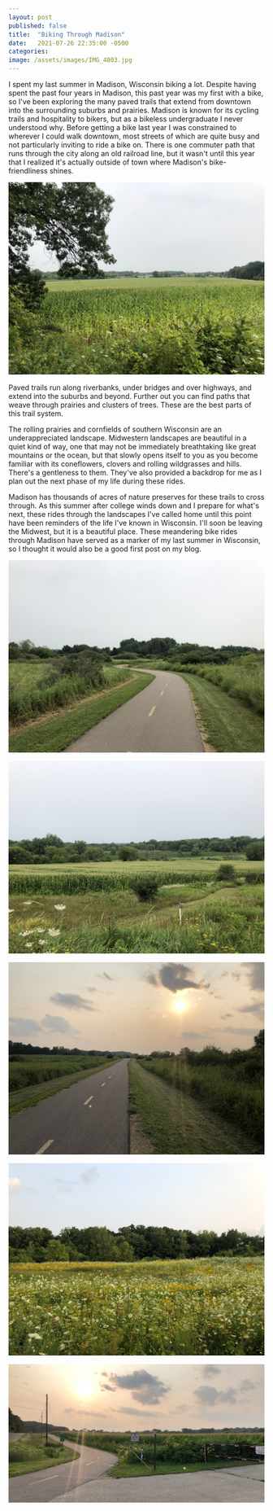 ```yaml
---
layout: post
published: false
title:  "Biking Through Madison"
date:   2021-07-26 22:35:00 -0500
categories:
image: /assets/images/IMG_4803.jpg
---
```


I spent my last summer in Madison, Wisconsin biking a lot. Despite having spent the past four years in Madison, this past year was my first with a bike, so I've been exploring the many paved trails that extend from downtown into the surrounding suburbs and prairies. Madison is known for its cycling trails and hospitality to bikers, but as a bikeless undergraduate I never understood why. Before getting a bike last year I was constrained to wherever I could walk downtown, most streets of which are quite busy and not particularly inviting to ride a bike on. There is one commuter path that runs through the city along an old railroad line, but it wasn't until this year that I realized it's actually outside of town where Madison's bike-friendliness shines.

![](/assets/images/IMG_4803.jpg)

Paved trails run along riverbanks, under bridges and over highways, and extend into the suburbs and beyond. Further out you can find paths that weave through prairies and clusters of trees. These are the best parts of this trail system.

The rolling prairies and cornfields of southern Wisconsin are an underappreciated landscape. Midwestern landscapes are beautiful in a quiet kind of way, one that may not be immediately breathtaking like great mountains or the ocean, but that slowly opens itself to you as you become familiar with its coneflowers, clovers and rolling wildgrasses and hills. There's a gentleness to them. They've also provided a backdrop for me as I plan out the next phase of my life during these rides.

Madison has thousands of acres of nature preserves for these trails to cross through. As this summer after college winds down and I prepare for what's next, these rides through the landscapes I've called home until this point have been reminders of the life I've known in Wisconsin. I'll soon be leaving the Midwest, but it is a beautiful place. These meandering bike rides through Madison have served as a marker of my last summer in Wisconsin, so I thought it would also be a good first post on my blog.

![](/assets/images/IMG_4800.jpg)

![](/assets/images/IMG_4801.jpg)

![](/assets/images/IMG_4804.jpg)

![](/assets/images/IMG_4700.jpg)

![](/assets/images/IMG_4698.jpg)

